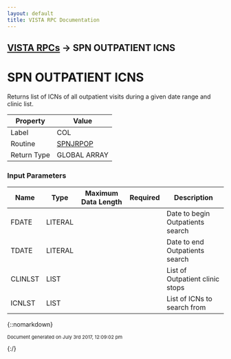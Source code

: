 ```yaml
---
layout: default
title: VISTA RPC Documentation
---
```


## [VISTA RPCs](TableOfContents) &#8594; SPN OUTPATIENT ICNS
# SPN OUTPATIENT ICNS

Returns list of ICNs of all outpatient visits during a given date range and clinic list.

Property | Value
--- | ---
Label | COL
Routine | [SPNJRPOP](http://code.osehra.org/dox/Routine_SPNJRPOP_source.html)
Return Type | GLOBAL ARRAY


### Input Parameters

Name | Type | Maximum Data Length | Required | Description
--- | --- | --- | --- | ---
FDATE | LITERAL |  |  | Date to begin Outpatients search
TDATE | LITERAL |  |  | Date to end Outpatients search
CLINLST | LIST |  |  | List of Outpatient clinic stops 
ICNLST | LIST |  |  | List of ICNs to search from



{::nomarkdown} <br/><p style="font-size: 11px">Document generated on July 3rd 2017, 12:09:02 pm</p>{:/}